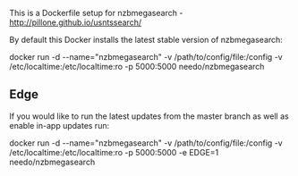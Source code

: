 This is a Dockerfile setup for nzbmegasearch - http://pillone.github.io/usntssearch/

By default this Docker installs the latest stable version of nzbmegasearch:

docker run -d --name="nzbmegasearch" -v /path/to/config/file:/config -v /etc/localtime:/etc/localtime:ro -p 5000:5000 needo/nzbmegasearch

Edge
----
If you would like to run the latest updates from the master branch as well as enable in-app updates run:

docker run -d --name="nzbmegasearch" -v /path/to/config/file:/config -v /etc/localtime:/etc/localtime:ro -p 5000:5000 -e EDGE=1 needo/nzbmegasearch
